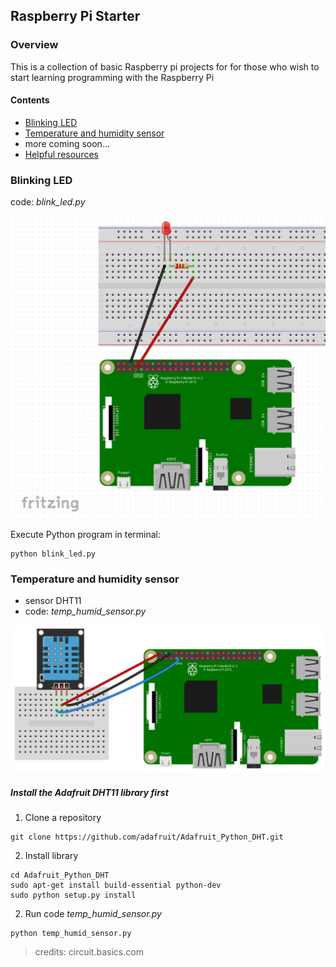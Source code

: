 ## Raspberry Pi Starter

### Overview 

This is a collection of basic Raspberry pi projects for for those who wish to start learning programming with the Raspberry Pi

#### Contents
    
    
- [Blinking LED](#blinking-led)
- [Temperature and humidity sensor](#temperature-and-humidity-sensor)
- more coming soon...
- [Helpful resources](#helpful-resources)

### Blinking LED
code: *blink_led.py*

![Blinking led project wiring diagram](breadboards/blink_led.png?raw=true "Blinking led project wiring diagram")

Execute Python program in terminal:
``` 
python blink_led.py 
```



### Temperature and humidity sensor
* sensor DHT11
* code: *temp_humid_sensor.py*


![DHT11 project wiring diagram](breadboards/temp_humid.png?raw=true "DHT11 project wiring diagram")


#####  Install the Adafruit DHT11 library first
1. Clone a repository 
``` 
git clone https://github.com/adafruit/Adafruit_Python_DHT.git 
```
2. Install library
```
cd Adafruit_Python_DHT
sudo apt-get install build-essential python-dev
sudo python setup.py install
```
2. Run code *temp_humid_sensor.py*
``` 
python temp_humid_sensor.py 
```

> credits: circuit.basics.com